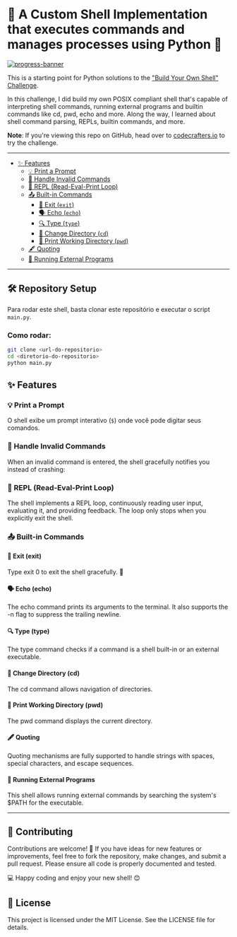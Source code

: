 # 🐚 A Custom Shell Implementation that executes commands and manages processes using Python 🐍

[![progress-banner](https://backend.codecrafters.io/progress/shell/c05a9453-4908-4a80-8935-e9fd7048ae1e)](https://app.codecrafters.io/users/codecrafters-bot?r=2qF)

This is a starting point for Python solutions to the
["Build Your Own Shell" Challenge](https://app.codecrafters.io/courses/shell/overview).

In this challenge, I did build my own POSIX compliant shell that's capable of
interpreting shell commands, running external programs and builtin commands like
cd, pwd, echo and more. Along the way, I learned about shell command parsing,
REPLs, builtin commands, and more.

**Note**: If you're viewing this repo on GitHub, head over to
[codecrafters.io](https://codecrafters.io) to try the challenge.

---

- [✨ Features](#-features)
  - [💡 Print a Prompt](#-print-a-prompt)
  - [🚫 Handle Invalid Commands](#-handle-invalid-commands)
  - [🔄 REPL (Read-Eval-Print Loop)](#-repl-read-eval-print-loop)
  - [📤 Built-in Commands](#-built-in-commands)
    - [🚪 Exit (`exit`)](#-exit-exit)
    - [🗣️ Echo (`echo`)](#️-echo-echo)
    - [🔍 Type (`type`)](#-type-type)
    - [📂 Change Directory (`cd`)](#-change-directory-cd)
    - [📍 Print Working Directory (`pwd`)](#-print-working-directory-pwd)
  - [🖋️ Quoting](#️-quoting)
  - [📜 Running External Programs](#-running-external-programs)

---

## 🛠️ Repository Setup

Para rodar este shell, basta clonar este repositório e executar o script `main.py`.

### Como rodar:

```bash
git clone <url-do-repositorio>
cd <diretorio-do-repositorio>
python main.py
```

## ✨ Features

### 💡 Print a Prompt

O shell exibe um prompt interativo (`$`) onde você pode digitar seus comandos.

### 🚫 Handle Invalid Commands

When an invalid command is entered, the shell gracefully notifies you instead of crashing:


### 🔄 REPL (Read-Eval-Print Loop)

The shell implements a REPL loop, continuously reading user input, evaluating it, and providing feedback. The loop only stops when you explicitly exit the shell.

### 📤 Built-in Commands

#### 🚪 Exit (exit)
Type exit 0 to exit the shell gracefully. 🛑

#### 🗣️ Echo (echo)
The echo command prints its arguments to the terminal. It also supports the -n flag to suppress the trailing newline.

#### 🔍 Type (type)
The type command checks if a command is a shell built-in or an external executable.

#### 📂 Change Directory (cd)
The cd command allows navigation of directories.

#### 📍 Print Working Directory (pwd)
The pwd command displays the current directory.

#### 🖋️ Quoting
Quoting mechanisms are fully supported to handle strings with spaces, special characters, and escape sequences.

#### 📜 Running External Programs
This shell allows running external commands by searching the system's $PATH for the executable.

---

## 🤝 Contributing

Contributions are welcome! 🎉 If you have ideas for new features or improvements, feel free to fork the repository, make changes, and submit a pull request. Please ensure all code is properly documented and tested.

💻 Happy coding and enjoy your new shell! 😊

## 📄 License

This project is licensed under the MIT License. See the LICENSE file for details.
